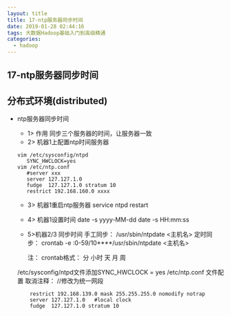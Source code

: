 ```yaml
---
layout: title
title: 17-ntp服务器同步时间
date: 2019-01-28 02:44:16
tags: 大数据Hadoop基础入门到高级精通
categories:
  - hadoop
---
```

## 17-ntp服务器同步时间
## 分布式环境(distributed)
  + ntp服务器同步时间
    - 1> 作用  同步三个服务器的时间，让服务器一致
    - 2> 机器1上配置ntp时间服务器
     ```
     vim /etc/sysconfig/ntpd
        SYNC_HWCLOCK=yes
     vim /etc/ntp.conf
        #server xxx
        server 127.127.1.0
        fudge  127.127.1.0 stratum 10
        restrict 192.168.160.0 xxxx
     ```  
     - 3> 机器1重启ntp服务器
         service ntpd restart
     - 4> 机器1设置时间
          date -s yyyy-MM-dd
          date -s HH:mm:ss
     - 5>机器2/3 同步时间
     手工同步：
        /usr/sbin/ntpdate <主机名>
     定时同步：
        crontab -e :0-59/10****/usr/sbin/ntpdate <主机名> 
        
        注： crontab格式： 分 小时 天 月 周 <command>


    
    
    /etc/sysconfig/ntpd文件添加SYNC_HWCLOCK = yes
    /etc/ntp.conf 文件配置
    取消注释：
    //修改为统一网段
    ```
        restrict 192.168.139.0 mask 255.255.255.0 nomodify notrap
        server 127.127.1.0   #local clock
        fudge  127.127.1.0 stratum 10
    ```